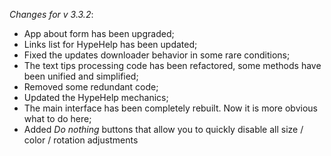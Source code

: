 _Changes for v 3.3.2_:
- App about form has been upgraded;
- Links list for HypeHelp has been updated;
- Fixed the updates downloader behavior in some rare conditions;
- The text tips processing code has been refactored, some methods have been unified and simplified;
- Removed some redundant code;
- Updated the HypeHelp mechanics;
- The main interface has been completely rebuilt. Now it is more obvious what to do here;
- Added *Do nothing* buttons that allow you to quickly disable all size / color / rotation adjustments
